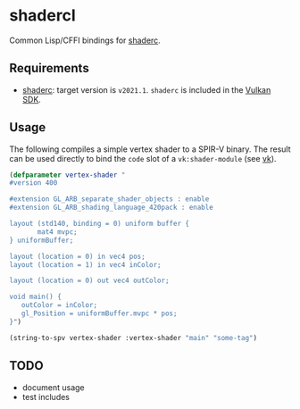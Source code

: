 # shadercl
Common Lisp/CFFI bindings for [shaderc](https://github.com/google/shaderc).

## Requirements

* [shaderc](https://github.com/google/shaderc): target version is `v2021.1`. `shaderc` is included in the [Vulkan SDK](https://vulkan.lunarg.com/sdk/home).

## Usage

The following compiles a simple vertex shader to a SPIR-V binary.
The result can be used directly to bind the `code` slot of a `vk:shader-module` (see [vk](https://github.com/JolifantoBambla/vk)).

```cl
(defparameter vertex-shader "
#version 400

#extension GL_ARB_separate_shader_objects : enable
#extension GL_ARB_shading_language_420pack : enable

layout (std140, binding = 0) uniform buffer {
       mat4 mvpc;
} uniformBuffer;

layout (location = 0) in vec4 pos;
layout (location = 1) in vec4 inColor;

layout (location = 0) out vec4 outColor;

void main() {
   outColor = inColor;
   gl_Position = uniformBuffer.mvpc * pos;
}")

(string-to-spv vertex-shader :vertex-shader "main" "some-tag")
```

## TODO

* document usage
* test includes

